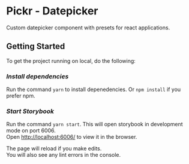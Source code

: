 # Pickr - Datepicker

Custom datepicker component with presets for react applications.

## Getting Started

To get the project running on local, do the following:

### _Install dependencies_

Run the command `yarn` to install depenedencies. Or `npm install` if you prefer npm.

### _Start Storybook_

Run the command `yarn start`. This will open storybook in development mode on port 6006.\
Open [http://localhost:6006/](http://localhost:6006/) to view it in the browser.

The page will reload if you make edits.\
You will also see any lint errors in the console.
